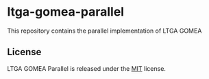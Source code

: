 # ltga-gomea-parallel
This repository contains the parallel implementation of LTGA GOMEA

## License

LTGA GOMEA Parallel is released under the [MIT](LICENSE) license.
